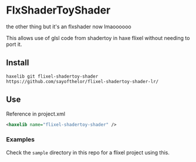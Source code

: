 # FlxShaderToyShader
the other thing but it's an flxshader now lmaoooooo

This allows use of glsl code from shadertoy in haxe flixel without needing to port it.

## Install

```shell
haxelib git flixel-shadertoy-shader https://github.com/sayofthelor/flixel-shadertoy-shader-lr/
```
## Use

Reference in project.xml

```xml
<haxelib name="flixel-shadertoy-shader" />
```

### Examples

Check the `sample` directory in this repo for a flixel project using this.

